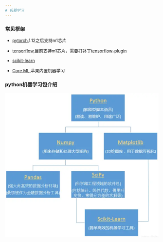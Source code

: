 ```yaml
---
# 机器学习
---
```



### 常见框架

* [pytorch](https://pytorch.org/),1.12之后支持m1芯片

* [tensorflow](https://tensorflow.google.cn/),目前支持m1芯片，需要打补丁[tensorflow-plugin](https://developer.apple.com/metal/tensorflow-plugin/)

* [scikit-learn](https://scikit-learn.org/stable/index.html)

* [Core ML](https://developer.apple.com/cn/machine-learning/),苹果内置机器学习

### python机器学习包介绍

![python_package图](webp/machinelearn/python_package.webp  "python_package图")
